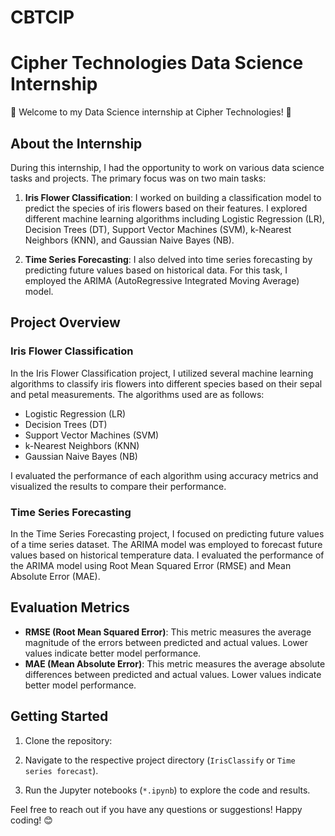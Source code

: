 # CBTCIP

# Cipher Technologies Data Science Internship

🌟 Welcome to my Data Science internship at Cipher Technologies! 🌟

## About the Internship

During this internship, I had the opportunity to work on various data science tasks and projects. The primary focus was on two main tasks: 

1. **Iris Flower Classification**: I worked on building a classification model to predict the species of iris flowers based on their features. I explored different machine learning algorithms including Logistic Regression (LR), Decision Trees (DT), Support Vector Machines (SVM), k-Nearest Neighbors (KNN), and Gaussian Naive Bayes (NB).

2. **Time Series Forecasting**: I also delved into time series forecasting by predicting future values based on historical data. For this task, I employed the ARIMA (AutoRegressive Integrated Moving Average) model.

## Project Overview

### Iris Flower Classification

In the Iris Flower Classification project, I utilized several machine learning algorithms to classify iris flowers into different species based on their sepal and petal measurements. The algorithms used are as follows:

- Logistic Regression (LR)
- Decision Trees (DT)
- Support Vector Machines (SVM)
- k-Nearest Neighbors (KNN)
- Gaussian Naive Bayes (NB)

I evaluated the performance of each algorithm using accuracy metrics and visualized the results to compare their performance.

### Time Series Forecasting

In the Time Series Forecasting project, I focused on predicting future values of a time series dataset. The ARIMA model was employed to forecast future values based on historical temperature data. I evaluated the performance of the ARIMA model using Root Mean Squared Error (RMSE) and Mean Absolute Error (MAE).

## Evaluation Metrics

- **RMSE (Root Mean Squared Error)**: This metric measures the average magnitude of the errors between predicted and actual values. Lower values indicate better model performance.
- **MAE (Mean Absolute Error)**: This metric measures the average absolute differences between predicted and actual values. Lower values indicate better model performance.







## Getting Started

1. Clone the repository:

  

2. Navigate to the respective project directory (`IrisClassify` or `Time series forecast`).

3. Run the Jupyter notebooks (`*.ipynb`) to explore the code and results.

Feel free to reach out if you have any questions or suggestions! Happy coding! 😊


